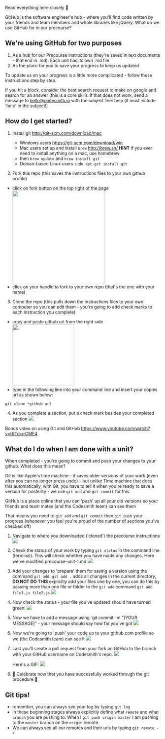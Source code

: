 Read everything here closely :eyes:

GitHub is the software engineer's hub - where you'll find code written by your friends and team members and whole libraries like jQuery. What do we use GitHub for in our precourse?

## We're using GitHub for two purposes

1. As a hub for our Precourse instructions (they're saved in text documents - that end in .md). Each unit has its own .md file
2. As the place for you to save your progress to keep us updated

To update us on your progress is a little more complicated - follow these instructions step by step.

If you hit a block, consider the best search request to make on google and search for an answer (this is a core skill). If that does not work, send a message to hello@codesmith.io with the subject line: help (it must include 'help' in the subject!)

## How do I get started?

1. Install git <http://git-scm.com/download/mac>
    - Windows users <https://git-scm.com/download/win>
    - Mac users set up and install `brew` <http://brew.sh/> **HINT** if you ever need to install anything on a mac, use homebrew
    - then `brew update` and `brew install git`
    - Debian-based Linux users `sudo apt-get install git`

2. Fork this repo (this saves the instructions files to your own github profile)

  - click on fork button on the top right of the page <br><img src="https://help.github.com/assets/images/help/repository/fork_button.jpg" width="300px">
  - click on your handle to fork to your own repo (that's the one with your name)

3. Clone the repo (this pulls down the instructions files to your own computer so you can edit them - you're going to add check marks to each instruction you complete)

  - copy and paste github url from the right side <br><img src="https://help.github.com/assets/images/help/repository/clone-repo-clone-url-button.png" width="200px"></img>
  - type in the following line into your command line and insert your copies url as shown below:
  ````
  git clone *github url
  ````

4. As you complete a section, put a check mark besides your completed section ![](https://www.dropbox.com/s/azmiejp57cca0z7/github-workflow-check-for-complete_shrink.png?dl=1)

Bonus video on using Git and GitHub <https://www.youtube.com/watch?v=tRTckrrCME4>


## What do I do when I am done with a unit?

When completed - you're going to commit and push your changes to your github. What does this mean?

Git is like Apple's time machine - it saves older versions of your work (even after you can no longer press undo) - but unlike Time machine that does this automatically, with Git, you have to tell it when you're ready to save a version for posterity - we use `git add` and `git commit` for this.

GitHub is a place online that you can 'push' up all your old versions so your friends and team mates (and the Codesmith team) can see them

That means you need to `git add` and `git commit` then `git push` your progress (whenever you feel you're proud of the number of sections you've checked off)

1. Navigate to where you downloaded ('cloned') the precourse instructions ![](https://www.dropbox.com/s/kpzj15bfo4ygy1f/file-location.png?dl=1)

2. Check the status of your work by typing ```git status``` in the command line (terminal). This will check whether you have made any changes. Here we've modified precourse-unit-1.md ![](https://www.dropbox.com/s/tbi6dusrafrmyjj/git-status.png?dl=1)

3. Add your changes to 'prepare' them for saving a version using the command `git add`. `git add .` adds all changes in the current directory, **DO NOT DO THIS** explicitly add your files one by one, you can do this by passing more than one file or folder to the `git add` command `git add file1.js file2.js` ![](https://www.dropbox.com/s/mzlexkf7npf78b3/git%20add.png?dl=1)


4. Now check the status - your file you've updated should have turned green! ![](https://www.dropbox.com/s/m2qx1y8wd98v15o/git%20status.png?dl=1)

5. Now we have to add a message using `git commit -m "[YOUR MESSAGE]" - your message should say how far you've got ![](https://www.dropbox.com/s/shbxydbc86916bb/git%20commit.png?dl=1)

6. Now we're going to 'push' your code up to your github.com profile so we (the Codesmith team) can see it ![](https://www.dropbox.com/s/xnh7p6elzrvy6m2/git%20push.png?dl=1)

7. Last you'll create a pull request from your fork on GitHub to the branch with
   your GitHub username on Codesmith's repo.
   ![](https://www.dropbox.com/s/nc5fjycummdfyxn/pull-request-hack-hours.png?dl=1)

   Here's a GIF:
   ![](https://www.dropbox.com/s/1d69qmjthllyi7f/pr-and-merge2.gif)

8. :dancers: Celebrate now that you have successfully worked through the git procedure :dancers:

## Git tips!

- remember, you can always see your log by typing `git log`
- in these beginning stages always explicitly define what `remote` and what `branch` you are pushing to. When I `git push origin master` I am pushing to the `master` branch on the `origin` remote.
- We can always see all our remotes and their urls by typing `git remote -v`
